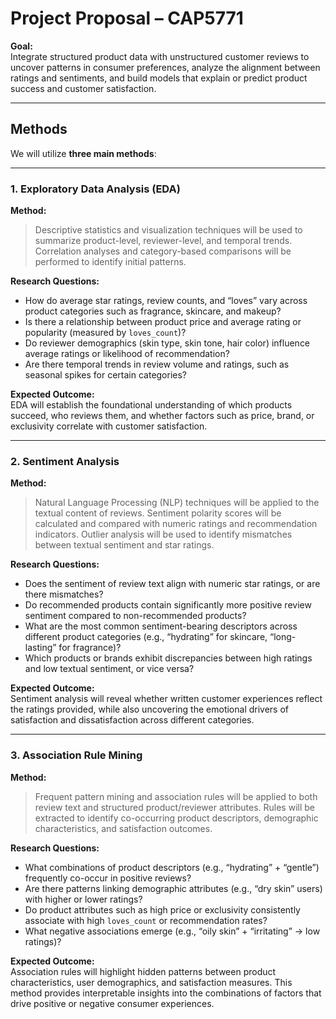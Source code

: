 # Project Proposal – CAP5771

**Goal:**  
Integrate structured product data with unstructured customer reviews to uncover patterns in consumer preferences, analyze the alignment between ratings and sentiments, and build models that explain or predict product success and customer satisfaction.

---

## Methods

We will utilize **three main methods**:  

---

### 1. Exploratory Data Analysis (EDA)

**Method:**  
> Descriptive statistics and visualization techniques will be used to summarize product-level, reviewer-level, and temporal trends. Correlation analyses and category-based comparisons will be performed to identify initial patterns.

**Research Questions:**  
- How do average star ratings, review counts, and “loves” vary across product categories such as fragrance, skincare, and makeup?  
- Is there a relationship between product price and average rating or popularity (measured by `loves_count`)?  
- Do reviewer demographics (skin type, skin tone, hair color) influence average ratings or likelihood of recommendation?  
- Are there temporal trends in review volume and ratings, such as seasonal spikes for certain categories?

**Expected Outcome:**  
EDA will establish the foundational understanding of which products succeed, who reviews them, and whether factors such as price, brand, or exclusivity correlate with customer satisfaction.

---

### 2. Sentiment Analysis

**Method:**  
> Natural Language Processing (NLP) techniques will be applied to the textual content of reviews. Sentiment polarity scores will be calculated and compared with numeric ratings and recommendation indicators. Outlier analysis will be used to identify mismatches between textual sentiment and star ratings.

**Research Questions:**  
- Does the sentiment of review text align with numeric star ratings, or are there mismatches?  
- Do recommended products contain significantly more positive review sentiment compared to non-recommended products?  
- What are the most common sentiment-bearing descriptors across different product categories (e.g., “hydrating” for skincare, “long-lasting” for fragrance)?  
- Which products or brands exhibit discrepancies between high ratings and low textual sentiment, or vice versa?

**Expected Outcome:**  
Sentiment analysis will reveal whether written customer experiences reflect the ratings provided, while also uncovering the emotional drivers of satisfaction and dissatisfaction across different categories.

---

### 3. Association Rule Mining

**Method:**  
> Frequent pattern mining and association rules will be applied to both review text and structured product/reviewer attributes. Rules will be extracted to identify co-occurring product descriptors, demographic characteristics, and satisfaction outcomes.

**Research Questions:**  
- What combinations of product descriptors (e.g., “hydrating” + “gentle”) frequently co-occur in positive reviews?  
- Are there patterns linking demographic attributes (e.g., “dry skin” users) with higher or lower ratings?  
- Do product attributes such as high price or exclusivity consistently associate with high `loves_count` or recommendation rates?  
- What negative associations emerge (e.g., “oily skin” + “irritating” → low ratings)?

**Expected Outcome:**  
Association rules will highlight hidden patterns between product characteristics, user demographics, and satisfaction measures. This method provides interpretable insights into the combinations of factors that drive positive or negative consumer experiences.
